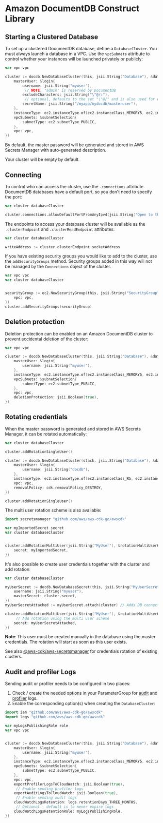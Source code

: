 # Amazon DocumentDB Construct Library

## Starting a Clustered Database

To set up a clustered DocumentDB database, define a `DatabaseCluster`. You must
always launch a database in a VPC. Use the `vpcSubnets` attribute to control whether
your instances will be launched privately or publicly:

```go
var vpc vpc

cluster := docdb.NewDatabaseCluster(this, jsii.String("Database"), &databaseClusterProps{
	masterUser: &login{
		username: jsii.String("myuser"),
		 // NOTE: 'admin' is reserved by DocumentDB
		excludeCharacters: jsii.String("\"@/:"),
		 // optional, defaults to the set "\"@/" and is also used for eventually created rotations
		secretName: jsii.String("/myapp/mydocdb/masteruser"),
	},
	instanceType: ec2.instanceType.of(ec2.instanceClass_MEMORY5, ec2.instanceSize_LARGE),
	vpcSubnets: &subnetSelection{
		subnetType: ec2.subnetType_PUBLIC,
	},
	vpc: vpc,
})
```

By default, the master password will be generated and stored in AWS Secrets Manager with auto-generated description.

Your cluster will be empty by default.

## Connecting

To control who can access the cluster, use the `.connections` attribute. DocumentDB databases have a default port, so
you don't need to specify the port:

```go
var cluster databaseCluster

cluster.connections.allowDefaultPortFromAnyIpv4(jsii.String("Open to the world"))
```

The endpoints to access your database cluster will be available as the `.clusterEndpoint` and `.clusterReadEndpoint`
attributes:

```go
var cluster databaseCluster

writeAddress := cluster.clusterEndpoint.socketAddress
```

If you have existing security groups you would like to add to the cluster, use the `addSecurityGroups` method. Security
groups added in this way will not be managed by the `Connections` object of the cluster.

```go
var vpc vpc
var cluster databaseCluster


securityGroup := ec2.NewSecurityGroup(this, jsii.String("SecurityGroup"), &securityGroupProps{
	vpc: vpc,
})
cluster.addSecurityGroups(securityGroup)
```

## Deletion protection

Deletion protection can be enabled on an Amazon DocumentDB cluster to prevent accidental deletion of the cluster:

```go
var vpc vpc

cluster := docdb.NewDatabaseCluster(this, jsii.String("Database"), &databaseClusterProps{
	masterUser: &login{
		username: jsii.String("myuser"),
	},
	instanceType: ec2.instanceType.of(ec2.instanceClass_MEMORY5, ec2.instanceSize_LARGE),
	vpcSubnets: &subnetSelection{
		subnetType: ec2.subnetType_PUBLIC,
	},
	vpc: vpc,
	deletionProtection: jsii.Boolean(true),
})
```

## Rotating credentials

When the master password is generated and stored in AWS Secrets Manager, it can be rotated automatically:

```go
var cluster databaseCluster

cluster.addRotationSingleUser()
```

```go
cluster := docdb.NewDatabaseCluster(stack, jsii.String("Database"), &databaseClusterProps{
	masterUser: &login{
		username: jsii.String("docdb"),
	},
	instanceType: ec2.instanceType.of(ec2.instanceClass_R5, ec2.instanceSize_LARGE),
	vpc: vpc,
	removalPolicy: cdk.removalPolicy_DESTROY,
})

cluster.addRotationSingleUser()
```

The multi user rotation scheme is also available:

```go
import secretsmanager "github.com/aws/aws-cdk-go/awscdk"

var myImportedSecret secret
var cluster databaseCluster


cluster.addRotationMultiUser(jsii.String("MyUser"), &rotationMultiUserOptions{
	secret: myImportedSecret,
})
```

It's also possible to create user credentials together with the cluster and add rotation:

```go
var cluster databaseCluster

myUserSecret := docdb.NewDatabaseSecret(this, jsii.String("MyUserSecret"), &databaseSecretProps{
	username: jsii.String("myuser"),
	masterSecret: cluster.secret,
})
myUserSecretAttached := myUserSecret.attach(cluster) // Adds DB connections information in the secret

cluster.addRotationMultiUser(jsii.String("MyUser"), &rotationMultiUserOptions{
	 // Add rotation using the multi user scheme
	secret: myUserSecretAttached,
})
```

**Note**: This user must be created manually in the database using the master credentials.
The rotation will start as soon as this user exists.

See also [@aws-cdk/aws-secretsmanager](https://github.com/aws/aws-cdk/blob/main/packages/%40aws-cdk/aws-secretsmanager/README.md) for credentials rotation of existing clusters.

## Audit and profiler Logs

Sending audit or profiler needs to be configured in two places:

1. Check / create the needed options in your ParameterGroup for [audit](https://docs.aws.amazon.com/documentdb/latest/developerguide/event-auditing.html#event-auditing-enabling-auditing) and
   [profiler](https://docs.aws.amazon.com/documentdb/latest/developerguide/profiling.html#profiling.enable-profiling) logs.
2. Enable the corresponding option(s) when creating the `DatabaseCluster`:

```go
import iam "github.com/aws/aws-cdk-go/awscdk"
import logs "github.com/aws/aws-cdk-go/awscdk"

var myLogsPublishingRole role
var vpc vpc


cluster := docdb.NewDatabaseCluster(this, jsii.String("Database"), &databaseClusterProps{
	masterUser: &login{
		username: jsii.String("myuser"),
	},
	instanceType: ec2.instanceType.of(ec2.instanceClass_MEMORY5, ec2.instanceSize_LARGE),
	vpcSubnets: &subnetSelection{
		subnetType: ec2.subnetType_PUBLIC,
	},
	vpc: vpc,
	exportProfilerLogsToCloudWatch: jsii.Boolean(true),
	 // Enable sending profiler logs
	exportAuditLogsToCloudWatch: jsii.Boolean(true),
	 // Enable sending audit logs
	cloudWatchLogsRetention: logs.retentionDays_THREE_MONTHS,
	 // Optional - default is to never expire logs
	cloudWatchLogsRetentionRole: myLogsPublishingRole,
})
```
